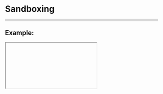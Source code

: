 # Sandboxing
-------

## Example:


<iframe sandbox="value">

/*
sandbox=""  Applies all restrictions
allow-forms  Re-enables form submission
allow-pointer-lock  Re-enables APIs
allow-popups  Re-enables popups
allow-same-origin  Allows the iframe content to be treated as being from the same origin
allow-scripts  Re-enables scripts
allow-top-navigation  Allows the iframe content to navigate its top-level browsing context
*/

